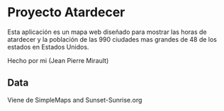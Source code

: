 # Proyecto Atardecer
Esta aplicación es un mapa web diseñado para mostrar las horas de atardecer y la población de las 990 ciudades mas grandes de 48 de los estados en Estados Unidos.

Hecho por mi (Jean Pierre Mirault)

## Data

Viene de SimpleMaps and Sunset-Sunrise.org
